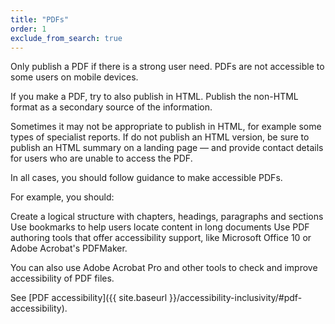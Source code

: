 ```yaml
---
title: "PDFs"
order: 1
exclude_from_search: true
---
```


Only publish a PDF if there is a strong user need. PDFs are not accessible to some users on mobile devices.

If you make a PDF, try to also publish in HTML. Publish the non-HTML format as a secondary source of the information.

Sometimes it may not be appropriate to publish in HTML, for example some types of specialist reports.  If do not publish an HTML version, be sure to publish an HTML summary on a landing page — and provide contact details for users who are unable to access the PDF.

In all cases, you should follow guidance to make accessible PDFs. 

For example, you should:

Create a logical structure with chapters, headings, paragraphs and sections
Use bookmarks to help users locate content in long documents
Use PDF authoring tools that offer accessibility support, like Microsoft Office 10 or Adobe Acrobat's PDFMaker.

You can also use Adobe Acrobat Pro and other tools to check and improve accessibility of PDF files.

See [PDF accessibility]({{ site.baseurl }}/accessibility-inclusivity/#pdf-accessibility). 
